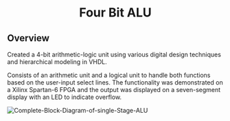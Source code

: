 <h1 align = "center">Four Bit ALU</h1>

## Overview
Created a 4-bit arithmetic-logic unit using various digital design techniques and hierarchical modeling in VHDL.

Consists of an arithmetic unit and a logical unit to handle both functions based on the user-input select lines. The functionality was demonstrated on a Xilinx Spartan-6 FPGA and the output was displayed on a seven-segment display with an LED to indicate overflow.


![Complete-Block-Diagram-of-single-Stage-ALU](https://github.com/cbauma05/4-Bit-ALU/assets/116813386/cd63872c-d9bb-4e2d-8920-a3181f4b1a05)
